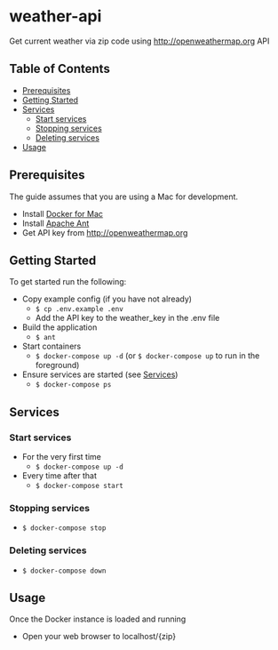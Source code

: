 # weather-api
Get current weather via zip code using http://openweathermap.org API

## Table of Contents

- [Prerequisites](#prerequisites)
- [Getting Started](#getting-started)
- [Services](#services)
  - [Start services](#start-services)
  - [Stopping services](#stopping-services)
  - [Deleting services](#deleting-services)
- [Usage](#usage)

## Prerequisites

The guide assumes that you are using a Mac for development.

- Install [Docker for Mac](https://docs.docker.com/engine/installation/mac/)
- Install [Apache Ant](http://ant.apache.org/index.html) 
- Get API key from http://openweathermap.org

## Getting Started

To get started run the following:

- Copy example config (if you have not already)
  - `$ cp .env.example .env`
  - Add the API key to the weather_key in the .env file
- Build the application
  - `$ ant`
- Start containers
  - `$ docker-compose up -d` (or `$ docker-compose up` to run in the foreground)
- Ensure services are started (see [Services](#services))
  - `$ docker-compose ps`

## Services

### Start services

- For the very first time
  - `$ docker-compose up -d`
- Every time after that
  - `$ docker-compose start`

### Stopping services

- `$ docker-compose stop`

### Deleting services

- `$ docker-compose down`

## Usage

Once the Docker instance is loaded and running
- Open your web browser to localhost/{zip}
